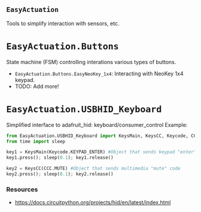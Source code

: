 ## `EasyActuation`
<!----------------------------------------------------------------------------->
Tools to simplify interaction with sensors, etc.

# `EasyActuation.Buttons`
<!----------------------------------------------------------------------------->
State machine (FSM) controlling interations various types of buttons.
- `EasyActuation.Buttons.EasyNeoKey_1x4`: Interacting with NeoKey 1x4 keypad.
- TODO: Add more!

# `EasyActuation.USBHID_Keyboard`
<!----------------------------------------------------------------------------->
Simplified interface to adafruit_hid: keyboard/consumer_control
Example:
```python
from EasyActuation.USBHID_Keyboard import KeysMain, KeysCC, Keycode, CCC
from time import sleep

key1 = KeysMain(Keycode.KEYPAD_ENTER) #Object that sends keypad "enter" code
key1.press(); sleep(0.1); key1.release()

key2 = KeysCC(CCC.MUTE) #Object that sends multimedia "mute" code
key2.press(); sleep(0.1); key2.release()
```

### Resources
- <https://docs.circuitpython.org/projects/hid/en/latest/index.html>
